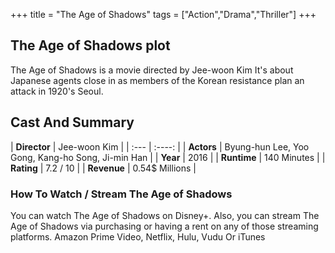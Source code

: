 +++
title = "The Age of Shadows"
tags = ["Action","Drama","Thriller"]
+++
## The Age of Shadows plot
The Age of Shadows is a movie directed by Jee-woon Kim It's about Japanese agents close in as members of the Korean resistance plan an attack in 1920's Seoul.
## Cast And Summary
| **Director**      | Jee-woon Kim |
    | :---        |    :----:   |
    |  **Actors** | Byung-hun Lee, Yoo Gong, Kang-ho Song, Ji-min Han |
    | **Year**   | 2016    |
    |  **Runtime** | 140 Minutes |
    |  **Rating** | 7.2 / 10 | 
    |  **Revenue** | 0.54$ Millions |
### How To Watch / Stream The Age of Shadows
You can watch The Age of Shadows on Disney+.
Also, you can stream The Age of Shadows via purchasing or having a rent on any of those streaming platforms.
Amazon Prime Video, Netflix, Hulu, Vudu Or iTunes